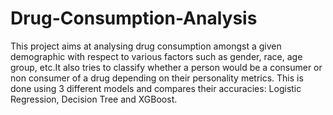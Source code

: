 # Drug-Consumption-Analysis
This project aims at analysing drug consumption amongst a given demographic with respect to various factors such as gender, race, age group, etc.It also tries to classify whether a person would be a consumer or non consumer of a drug depending on their personality metrics.
This is done using 3 different models and compares their accuracies: Logistic Regression, Decision Tree and XGBoost. 
